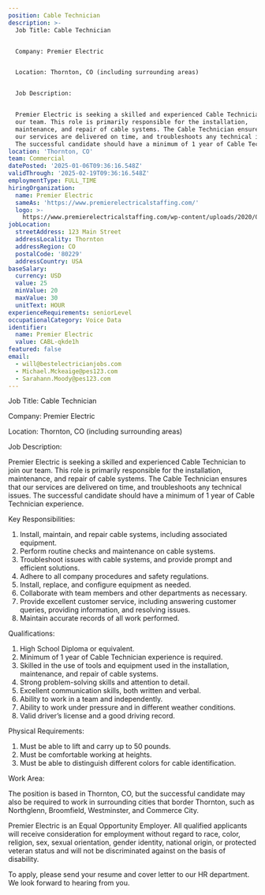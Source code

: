 ```yaml
---
position: Cable Technician
description: >-
  Job Title: Cable Technician


  Company: Premier Electric


  Location: Thornton, CO (including surrounding areas)


  Job Description:


  Premier Electric is seeking a skilled and experienced Cable Technician to join
  our team. This role is primarily responsible for the installation,
  maintenance, and repair of cable systems. The Cable Technician ensures that
  our services are delivered on time, and troubleshoots any technical issues.
  The successful candidate should have a minimum of 1 year of Cable Technici...
location: 'Thornton, CO'
team: Commercial
datePosted: '2025-01-06T09:36:16.548Z'
validThrough: '2025-02-19T09:36:16.548Z'
employmentType: FULL_TIME
hiringOrganization:
  name: Premier Electric
  sameAs: 'https://www.premierelectricalstaffing.com/'
  logo: >-
    https://www.premierelectricalstaffing.com/wp-content/uploads/2020/05/Premier-Electrical-Staffing-logo.png
jobLocation:
  streetAddress: 123 Main Street
  addressLocality: Thornton
  addressRegion: CO
  postalCode: '80229'
  addressCountry: USA
baseSalary:
  currency: USD
  value: 25
  minValue: 20
  maxValue: 30
  unitText: HOUR
experienceRequirements: seniorLevel
occupationalCategory: Voice Data
identifier:
  name: Premier Electric
  value: CABL-qkde1h
featured: false
email:
  - will@bestelectricianjobs.com
  - Michael.Mckeaige@pes123.com
  - Sarahann.Moody@pes123.com
---
```




Job Title: Cable Technician

Company: Premier Electric

Location: Thornton, CO (including surrounding areas)

Job Description:

Premier Electric is seeking a skilled and experienced Cable Technician to join our team. This role is primarily responsible for the installation, maintenance, and repair of cable systems. The Cable Technician ensures that our services are delivered on time, and troubleshoots any technical issues. The successful candidate should have a minimum of 1 year of Cable Technician experience.

Key Responsibilities:

1. Install, maintain, and repair cable systems, including associated equipment.
2. Perform routine checks and maintenance on cable systems.
3. Troubleshoot issues with cable systems, and provide prompt and efficient solutions.
4. Adhere to all company procedures and safety regulations.
5. Install, replace, and configure equipment as needed.
6. Collaborate with team members and other departments as necessary.
7. Provide excellent customer service, including answering customer queries, providing information, and resolving issues.
8. Maintain accurate records of all work performed.

Qualifications:

1. High School Diploma or equivalent.
2. Minimum of 1 year of Cable Technician experience is required.
3. Skilled in the use of tools and equipment used in the installation, maintenance, and repair of cable systems.
4. Strong problem-solving skills and attention to detail.
5. Excellent communication skills, both written and verbal.
6. Ability to work in a team and independently.
7. Ability to work under pressure and in different weather conditions.
8. Valid driver’s license and a good driving record.

Physical Requirements:

1. Must be able to lift and carry up to 50 pounds.
2. Must be comfortable working at heights.
3. Must be able to distinguish different colors for cable identification.

Work Area:

The position is based in Thornton, CO, but the successful candidate may also be required to work in surrounding cities that border Thornton, such as Northglenn, Broomfield, Westminster, and Commerce City.

Premier Electric is an Equal Opportunity Employer. All qualified applicants will receive consideration for employment without regard to race, color, religion, sex, sexual orientation, gender identity, national origin, or protected veteran status and will not be discriminated against on the basis of disability.

To apply, please send your resume and cover letter to our HR department. We look forward to hearing from you.
